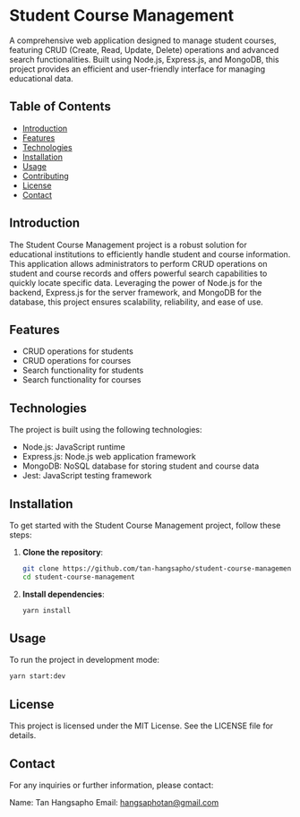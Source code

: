 # Student Course Management

A comprehensive web application designed to manage student courses, featuring CRUD (Create, Read, Update, Delete) operations and advanced search functionalities. Built using Node.js, Express.js, and MongoDB, this project provides an efficient and user-friendly interface for managing educational data.

## Table of Contents

- [Introduction](#introduction)
- [Features](#features)
- [Technologies](#technologies)
- [Installation](#installation)
- [Usage](#usage)
- [Contributing](#contributing)
- [License](#license)
- [Contact](#contact)

## Introduction

The Student Course Management project is a robust solution for educational institutions to efficiently handle student and course information. This application allows administrators to perform CRUD operations on student and course records and offers powerful search capabilities to quickly locate specific data. Leveraging the power of Node.js for the backend, Express.js for the server framework, and MongoDB for the database, this project ensures scalability, reliability, and ease of use.

## Features

- CRUD operations for students
- CRUD operations for courses
- Search functionality for students
- Search functionality for courses

## Technologies

The project is built using the following technologies:
- Node.js: JavaScript runtime
- Express.js: Node.js web application framework
- MongoDB: NoSQL database for storing student and course data
- Jest: JavaScript testing framework

## Installation

To get started with the Student Course Management project, follow these steps:

1. **Clone the repository**:
    ```sh
    git clone https://github.com/tan-hangsapho/student-course-management.git
    cd student-course-management
    ```

2. **Install dependencies**:
    ```sh
    yarn install
    ```

## Usage

To run the project in development mode:
```sh
yarn start:dev
```
## License

This project is licensed under the MIT License. See the LICENSE file for details.

## Contact

For any inquiries or further information, please contact:

Name: Tan Hangsapho
Email: hangsaphotan@gmail.com
